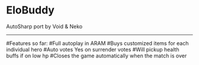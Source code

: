 # EloBuddy
AutoSharp port by Void & Neko
___________
#Features so far:
#Full autoplay in ARAM
#Buys customized items for each individual hero
#Auto votes Yes on surrender votes
#Will pickup health buffs if on low hp
#Closes the game automatically when the match is over
